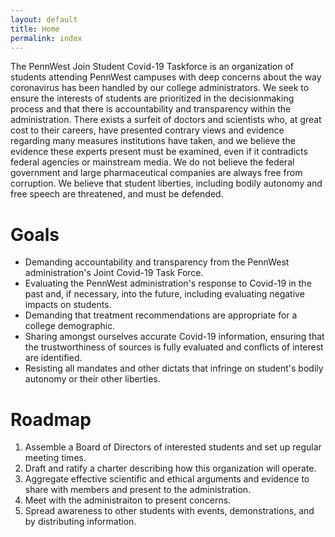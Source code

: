 ```yaml
---
layout: default
title: Home
permalink: index
---
```


The PennWest Join Student Covid-19 Taskforce is an organization of students attending PennWest campuses with deep concerns about the way coronavirus has been handled by our college administrators. We seek to ensure the interests of students are prioritized in the decisionmaking process and that there is accountability and transparency within the administration. There exists a surfeit of doctors and scientists who, at great cost to their careers, have presented contrary views and evidence regarding many measures institutions have taken, and we believe the evidence these experts present must be examined, even if it contradicts federal agencies or mainstream media. We do not believe the federal government and large pharmaceutical companies are always free from corruption. We believe that student liberties, including bodily autonomy and free speech are threatened, and must be defended.

# Goals

- Demanding accountability and transparency from the PennWest administration's Joint Covid-19 Task Force.
- Evaluating the PennWest administration's response to Covid-19 in the past and, if necessary, into the future, including evaluating negative impacts on students.
- Demanding that treatment recommendations are appropriate for a college demographic.
- Sharing amongst ourselves accurate Covid-19 information, ensuring that the trustworthiness of sources is fully evaluated and conflicts of interest are identified.
- Resisting all mandates and other dictats that infringe on student's bodily autonomy or their other liberties.

# Roadmap

 1. Assemble a Board of Directors of interested students and set up regular meeting times.
 2. Draft and ratify a charter describing how this organization will operate.
 3. Aggregate effective scientific and ethical arguments and evidence to share with members and present to the administration.
 4. Meet with the administraiton to present concerns.
 5. Spread awareness to other students with events, demonstrations, and by distributing information.


